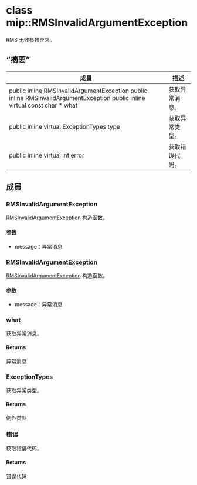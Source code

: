 # <a name="class-miprmsinvalidargumentexception"></a>class mip::RMSInvalidArgumentException 
RMS 无效参数异常。
## <a name="summary"></a>“摘要”
 成員                        | 描述                                
--------------------------------|---------------------------------------------
public inline  RMSInvalidArgumentException public inline  RMSInvalidArgumentException public inline virtual const char * what | 获取异常消息。
public inline virtual ExceptionTypes type | 获取异常类型。
public inline virtual int error | 获取错误代码。
## <a name="members"></a>成員
### <a name="rmsinvalidargumentexception"></a>RMSInvalidArgumentException
[RMSInvalidArgumentException](#classmip_1_1_r_m_s_invalid_argument_exception) 构造函数。
#### <a name="parameters"></a>参数
* message：异常消息
### <a name="rmsinvalidargumentexception"></a>RMSInvalidArgumentException
[RMSInvalidArgumentException](#classmip_1_1_r_m_s_invalid_argument_exception) 构造函数。
#### <a name="parameters"></a>参数
* message：异常消息
### <a name="what"></a>what
获取异常消息。
#### <a name="returns"></a>Returns
异常消息
### <a name="exceptiontypes"></a>ExceptionTypes
获取异常类型。
#### <a name="returns"></a>Returns
例外类型
### <a name="error"></a>错误
获取错误代码。
#### <a name="returns"></a>Returns
[错误](#classmip_1_1_error)代码